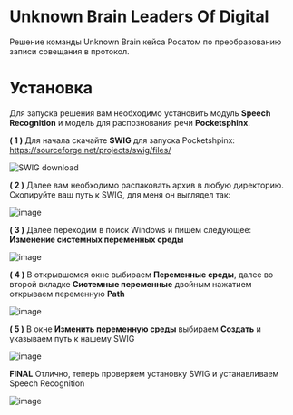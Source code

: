 # Unknown Brain Leaders Of Digital

Решение команды Unknown Brain кейса Росатом по преобразованию записи совещания в протокол.


# Установка

Для запуска решения вам необходимо установить модуль **Speech Recognition** и модель для распознования речи **Pocketsphinx**.

**( 1 )** Для начала скачайте **SWIG** для запуска Pocketshpinx: https://sourceforge.net/projects/swig/files/

![SWIG download](https://user-images.githubusercontent.com/60191045/130214177-2d974851-04f4-45a9-8367-2c62b8c299aa.png)

**( 2 )** Далее вам необходимо распаковать архив в любую директорию. Скопируйте ваш путь к SWIG, для меня он выглядел так:

![image](https://user-images.githubusercontent.com/60191045/130214477-0494da9f-d481-4dc2-b509-3b40aa720850.png)

**( 3 )** Далее переходим в поиск Windows и пишем следующее: **Изменение системных переменных среды**

![image](https://user-images.githubusercontent.com/60191045/130216025-affaddac-d6c1-4e81-a5a1-1e5fbf6e4567.png)

**( 4 )** В открывшемся окне выбираем **Переменные среды**, далее во второй вкладке **Системные переменные** двойным нажатием открываем переменную **Path**

![image](https://user-images.githubusercontent.com/60191045/130216472-6bd392d4-acd8-4cfb-b266-0e6404cc6a21.png)

**( 5 )** В окне **Изменить переменную среды** выбираем **Создать** и указываем путь к нашему SWIG

![image](https://user-images.githubusercontent.com/60191045/130216707-825d3202-d66e-41d3-a58f-44ca2767df22.png)

**FINAL** Отлично, теперь проверяем установку SWIG и устанавливаем Speech Recognition

![image](https://user-images.githubusercontent.com/60191045/130216881-40cef4f7-5fcd-46a9-80da-109f83aa4e1e.png)

